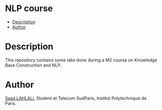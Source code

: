 # NLP course

- [Description](#description)
- [Author](#author)

# Description
This repository contains some labs done during a M2 course on Knowledge Base Construction and NLP.

# Author
[Saad LAHLALI](https://www.linkedin.com/in/saad-lahlali/), Student at Telecom SudParis, Institut Polytechnique de Paris.

